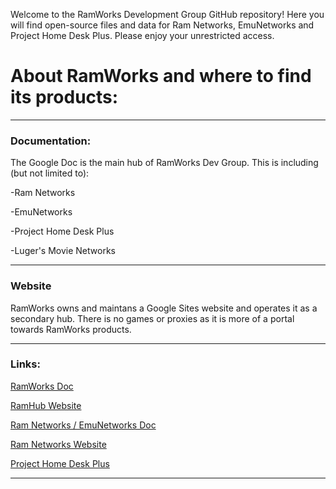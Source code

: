 Welcome to the RamWorks Development Group GitHub repository! Here you will find open-source files and data for Ram Networks, EmuNetworks and Project Home Desk Plus. Please enjoy your unrestricted access.

<h1> About RamWorks and where to find its products:</h1>
<hr>
<h3> Documentation:</h3>
The Google Doc is the main hub of RamWorks Dev Group. This is including (but not limited to): 


-Ram Networks

-EmuNetworks

-Project Home Desk Plus

-Luger's Movie Networks

<hr>
<h3> Website</h3>
RamWorks owns and maintans a Google Sites website and operates it as a secondary hub. There is no games or proxies as it is more of a portal towards RamWorks products.
<hr>
<h3> Links:</h3>

[RamWorks Doc](https://docs.google.com/document/d/11y5BUPsL6HhWeMI74lUrmz3LuhJDmK3_WaO8f6s-pWE/edit?usp=sharing)

[RamHub Website](https://sites.google.com/rockfordschools.org/ramhub-v1/home)

[Ram Networks / EmuNetworks Doc](https://docs.google.com/document/d/1ydL4e9SgtG7uq7abeRMiPnsGAM8oE_gsmIJvrykst_Y/edit)

[Ram Networks Website](https://sites.google.com/rockfordschools.org/ramnet/home)

[Project Home Desk Plus](https://sites.google.com/view/home-desk/home?authuser=0)
<hr>
